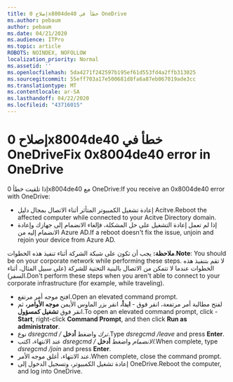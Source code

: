 ```yaml
---
title: إصلاح 0x8004de40 خطأ في OneDrive
ms.author: pebaum
author: pebaum
ms.date: 04/21/2020
ms.audience: ITPro
ms.topic: article
ROBOTS: NOINDEX, NOFOLLOW
localization_priority: Normal
ms.assetid: ''
ms.openlocfilehash: 5da4271f242597b195ef61d553fd4a2ffb313025
ms.sourcegitcommit: 55eff703a17e500681d8fa6a87eb067019ade3cc
ms.translationtype: MT
ms.contentlocale: ar-SA
ms.lasthandoff: 04/22/2020
ms.locfileid: "43716015"
---
```

# <a name="fix-0x8004de40-error-in-onedrive"></a><span data-ttu-id="90cbc-102">إصلاح 0x8004de40 خطأ في OneDrive</span><span class="sxs-lookup"><span data-stu-id="90cbc-102">Fix 0x8004de40 error in OneDrive</span></span>

<span data-ttu-id="90cbc-103">إذا تلقيت خطأ 0x8004de40 مع OneDrive:</span><span class="sxs-lookup"><span data-stu-id="90cbc-103">If you receive an 0x8004de40 error with OneDrive:</span></span>

- <span data-ttu-id="90cbc-104">إعادة تشغيل الكمبيوتر المتأثر أثناء الاتصال بمجال دليل Acitve.</span><span class="sxs-lookup"><span data-stu-id="90cbc-104">Reboot the affected computer while connected to your Acitve Directory domain.</span></span>
- <span data-ttu-id="90cbc-105">إذا لم تعمل إعادة التشغيل على حل المشكلة، فإلغاء الانضمام إلى جهازك وإعادة الانضمام إليه من Azure AD.</span><span class="sxs-lookup"><span data-stu-id="90cbc-105">If a reboot doesn't fix the issue, unjoin and rejoin your device from Azure AD.</span></span> 

<span data-ttu-id="90cbc-106">**ملاحظة:** يجب أن تكون على شبكة الشركة أثناء تنفيذ هذه الخطوات.</span><span class="sxs-lookup"><span data-stu-id="90cbc-106">**Note**: You should be on your corporate network while performing these steps.</span></span> <span data-ttu-id="90cbc-107">لا تقم بتنفيذ هذه الخطوات عندما لا تتمكن من الاتصال بالبنية التحتية للشركة (على سبيل المثال، أثناء السفر).</span><span class="sxs-lookup"><span data-stu-id="90cbc-107">Don't perform these steps when you aren't able to connect to your corporate infrastructure (for example, while traveling).</span></span> 

- <span data-ttu-id="90cbc-108">افتح موجه أمر مرتفع.</span><span class="sxs-lookup"><span data-stu-id="90cbc-108">Open an elevated command prompt.</span></span> 
- <span data-ttu-id="90cbc-109">لفتح مطالبة أمر مرتفعة، انقر فوق - **ابدأ،** انقر بزر الماوس الأيمن **موجه الأوامر،** ثم انقر فوق **تشغيل كمسؤول**.</span><span class="sxs-lookup"><span data-stu-id="90cbc-109">To open an elevated command prompt, click - **Start**, right-click **Command Prompt**, and then click **Run as administrator**.</span></span>
- <span data-ttu-id="90cbc-110">نوع *dsregcmd / ترك* واضغط **أدخل**.</span><span class="sxs-lookup"><span data-stu-id="90cbc-110">Type *dsregcmd /leave* and press **Enter**.</span></span>
- <span data-ttu-id="90cbc-111">عند الانتهاء، اكتب *dsregcmd / الانضمام* واضغط **أدخل**.</span><span class="sxs-lookup"><span data-stu-id="90cbc-111">When complete, type *dsregcmd /join* and press **Enter**.</span></span>
- <span data-ttu-id="90cbc-112">عند الانتهاء، أغلق موجه الأمر.</span><span class="sxs-lookup"><span data-stu-id="90cbc-112">When complete, close the command prompt.</span></span>
- <span data-ttu-id="90cbc-113">إعادة تشغيل الكمبيوتر، وتسجيل الدخول إلى OneDrive.</span><span class="sxs-lookup"><span data-stu-id="90cbc-113">Reboot the computer, and log into OneDrive.</span></span>